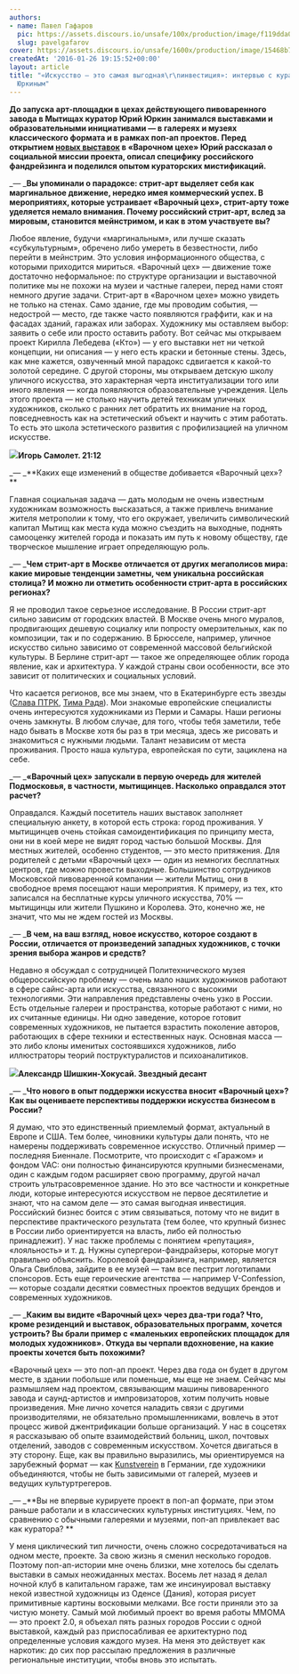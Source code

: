 ```yaml
---
authors:
- name: Павел Гафаров
  pic: https://assets.discours.io/unsafe/100x/production/image/f119dda0-90d8-11e8-a560-8fb4ec62d69b.jpeg
  slug: pavelgafarov
cover: https://assets.discours.io/unsafe/1600x/production/image/15468b70-90e7-11e8-b664-798ed379bf02.jpeg
createdAt: '2016-01-26 19:15:52+00:00'
layout: article
title: "«Искусство — это самая выгодная\r\nинвестиция»: интервью с куратором Юрием
  Юркиным"
---
```


**До запуска арт-площадки в цехах действующего пивоваренного завода в Мытищах куратор Юрий Юркин занимался выставками и образовательными инициативами — в галереях и музеях классического формата и в рамках поп-ап проектов. Перед открытием [новых выставок](https://discours.io/articles/iskusstvo-eto-samaya-vygodnaya-investiciya-intervyu-s-kuratorom-yuriem-yurkinym) в «Варочном цехе» Юрий рассказал о социальной миссии проекта, описал специфику российского фандрейзинга и поделился опытом кураторских мистификаций.**

_— _**Вы упоминали о парадоксе: стрит-арт выделяет себя как маргинальное движение, нередко имея коммерческий успех. В мероприятиях, которые устраивает «Варочный цех», стрит-арту тоже уделяется немало внимания. Почему российский стрит-арт, вслед за мировым, становится мейнстримом, и как в этом участвуете вы?**

Любое явление, будучи «маргинальным», или лучше сказать «субкультурным», обречено либо умереть в безвестности, либо перейти в мейнстрим. Это условия информационного общества, с которыми приходится мириться. «Варочный цех» — движение тоже достаточно неформальное: по структуре организации и выставочной политике мы не похожи на музеи и частные галереи, перед нами стоят немного другие задачи. Стрит-арт в «Варочном цехе» можно увидеть не только на стенах. Само здание, где мы проводим события, — недострой — место, где также часто появляются граффити, как и на фасадах зданий, гаражах или заборах. Художнику мы оставляем выбор: заявить о себе или просто оставить работу. Вот сейчас мы открываем проект Кирилла Лебедева («Кто») — у его выставки нет ни четкой концепции, ни описания — у него есть краски и бетонные стены. Здесь, как мне кажется, озвученный мной парадокс сдвигается к какой-то золотой середине. С другой стороны, мы открываем детскую школу уличного искусства, это характерная черта институализации того или иного явления — когда появляются образовательные учреждения. Цель этого проекта — не столько научить детей техникам уличных художников, сколько с ранних лет обратить их внимание на город, повседневность как на эстетический объект и научить с этим работать. То есть это школа эстетического развития с профилизацией на уличном искусстве.

  


![](https://assets.discours.io/unsafe/900x/development/image/9f28ff60-a5e8-11e8-bb64-cdd2a9d33f77.jpeg)**Игорь Самолет. 21:12**

_— _**Каких еще изменений в обществе добивается «Варочный цех»?  
**

Главная социальная задача — дать молодым не очень известным художникам возможность высказаться, а также привлечь внимание жителя метрополии к тому, что его окружает, увеличить символический капитал Мытищ как места куда можно съездить на выходные, поднять самооценку жителей города и показать им путь к новому обществу, где творческое мышление играет определяющую роль.

_— _**Чем стрит-арт в Москве отличается от других мегаполисов мира: какие мировые тенденции заметны, чем уникальна российская столица? И можно ли отметить особенности стрит-арта в российских регионах?**

Я не проводил такое серьезное исследование. В России стрит-арт сильно зависим от городских властей. В Москве очень много муралов, продвигающих дешевую социалку или попросту омерзительных, как по композиции, так и по содержанию. В Брюсселе, например, уличное искусство сильно зависимо от современной массовой бельгийской культуры. В Берлине стрит-арт — такое же определяющее облик города явление, как и архитектура. У каждой страны свои особенности, все это зависит от политических и социальных условий.

Что касается регионов, все мы знаем, что в Екатеринбурге есть звезды ([Слава ПТРК](https://www.facebook.com/slava.ptrk), [Тима Радя](http://t-radya.com/)). Мои знакомые европейские специалисты очень интересуются художниками из Перми и Самары. Наши регионы очень замкнуты. В любом случае, для того, чтобы тебя заметили, тебе надо бывать в Москве хотя бы раз в три месяца, здесь же рисовать и знакомиться с нужными людьми. Талант независим от места проживания. Просто наша культура, европейская по сути, зациклена на себе.

_— _**«Варочный цех» запускали в первую очередь для жителей Подмосковья, в частности, мытищинцев. Насколько оправдался этот расчет?**  


Оправдался. Каждый посетитель наших выставок заполняет специальную анкету, в которой есть строка: город проживания. У мытищинцев очень стойкая самоидентификация по принципу места, они ни в коей мере не видят город частью большой Москвы. Для местных жителей, особенно студентов, — это место притяжения. Для родителей с детьми «Варочный цех» — один из немногих бесплатных центров, где можно провести выходные. Большинство сотрудников Московской пивоваренной компании — жители Мытищ, они в свободное время посещают наши мероприятия. К примеру, из тех, кто записался на бесплатные курсы уличного искусства, 70% — мытищинцы или жители Пушкино и Королева. Это, конечно же, не значит, что мы не ждем гостей из Москвы.

_— _**В чем, на ваш взгляд, новое искусство, которое создают в России, отличается от произведений западных художников, с точки зрения выбора жанров и средств?**

Недавно я обсуждал с сотрудницей Политехнического музея общероссийскую проблему — очень мало наших художников работают в сфере сайнс-арта или искусства, связанного с высокими технологиями. Эти направления представлены очень узко в России. Есть отдельные галереи и пространства, которые работают с ними, но их считанные единицы. Ни одно заведение, которое готовит современных художников, не пытается взрастить поколение авторов, работающих в сфере техники и естественных наук. Основная масса — это либо клоны именитых состоявшихся художников, либо иллюстраторы теорий поструктуралистов и психоаналитиков.

  


![](https://assets.discours.io/unsafe/900x/production/image/b09f1a20-a54a-11e8-bfc7-9b5979ddfe3f.jpeg)**Александр Шишкин-Хокусай. Звездный десант**

_— _**Что нового в опыт поддержки искусства вносит «Варочный цех»? Как вы оцениваете перспективы поддержки искусства бизнесом в России?**

Я думаю, что это единственный приемлемый формат, актуальный в Европе и США. Тем более, чиновники культуры дали понять, что не намерены поддерживать современное искусство. Отличный пример — последняя Биеннале. Посмотрите, что происходит с «Гаражом» и фондом VAC: они полностью финансируются крупными бизнесменами, один с каждым годом расширяет свою программу, другой начал строить ультрасовременное здание. Но это все частности и конкретные люди, которые интересуются искусством не первое десятилетие и знают, что на самом деле — это самая выгодная инвестиция. Российский бизнес боится с этим связываться, потому что не видит в перспективе практического результата (тем более, что крупный бизнес в России либо ориентируется на власть, либо ей полностью принадлежит). У нас также проблемы с понятием «репутация», «лояльность» и т. д. Нужны супергерои-фандрайзеры, которые могут правильно объяснить. Королевой фандрайзинга, например, является Ольга Свиблова, зайдите в ее музей — там все пестрит логотипами спонсоров. Есть еще героические агентства — например V-Confession, — которые создали десятки совместных проектов ведущих брендов и современных художников.

_— _**Каким вы видите «Варочный цех» через два-три года? Что, кроме резиденций и выставок, образовательных программ, хочется устроить? Вы брали пример с «маленьких европейских площадок для молодых художников». Откуда вы черпали вдохновение, на какие проекты хочется быть похожими?**  


«Варочный цех» — это поп-ап проект. Через два года он будет в другом месте, в здании побольше или поменьше, мы еще не знаем. Сейчас мы размышляем над проектом, связывающим машины пивоваренного завода и саунд-артистов и импровизаторов, хотим получить новые произведения. Мне лично хочется наладить связи с другими производителями, не обязательно промышленниками, вовлечь в этот процесс живой джентрификации больше организаций. У нас в соцсетях я рассказываю об опыте взаимодействий больниц, школ, почтовых отделений, заводов с современным искусством. Хочется двигаться в эту сторону. Еще, как вы правильно выразились, мы ориентируемся на зарубежный формат — как [Kunstverein](http://www.kunstverein.de/) в Германии, где художники объединяются, чтобы не быть зависимыми от галерей, музеев и ведущих культуртрегеров.

_— _**Вы не впервые курируете проект в поп-ап формате, при этом раньше работали и в классических культурных институциях. Чем, по сравнению с обычными галереями и музеями, поп-ап привлекает вас как куратора? **

У меня циклический тип личности, очень сложно сосредотачиваться на одном месте, проекте. За свою жизнь я сменил несколько городов. Поэтому поп-ап-истории мне очень близки, мне хотелось бы сделать выставки в самых неожиданных местах. Восемь лет назад я делал ночной клуб в капитальном гараже, там же инсинуировал выставку некой известной художницы из Оденсе (Дания), которая рисует примитивные картины восковыми мелками. Все гости приняли это за чистую монету. Самый мой любимый проект во время работы ММОМА — это проект 2.0, я объехал пять разных городов России с одной выставкой, каждый раз приспосабливая ее архитектурно под определенные условия каждого музея. На меня это действует как наркотик: до сих пор рассылаю предложения в различные региональные институции, чтобы вновь это испытать.